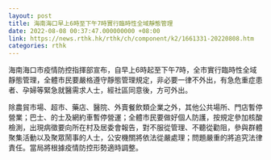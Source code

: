 ```yaml
---
layout: post
title: 海南海口早上6時至下午7時實行臨時性全域靜態管理
date: 2022-08-08 00:37:47.000000000 +08:00
link: https://news.rthk.hk/rthk/ch/component/k2/1661331-20220808.htm
categories: rthk
---
```


海南海口市疫情防控指揮部宣布，自早上6時起至下午7時，全市實行臨時性全域靜態管理，全體市民要嚴格遵守靜態管理規定，非必要一律不外出，有急危重症患者、孕婦等緊急就醫需求人士，經社區同意後，方可外出。

除農貿市場、超市、藥店、醫院、外賣餐飲類企業之外，其他公共場所、門店暫停營業；巴士、的士及網約車暫停營運；全體市民要做好個人防護，按規定參加核酸檢測，出現病徵要向所在村及居委會報告，對不服從管理、不聽從勸阻，參與群體聚集活動以及聚眾鬧事的人士，公安機關將依法從嚴處理；問題嚴重的將追究法律責任。當局將根據疫情防控形勢適時調整。
